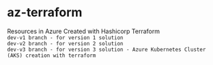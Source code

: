 # az-terraform
Resources in Azure Created with Hashicorp Terraform \
```dev-v1 branch - for version 1 solution```\
```dev-v2 branch - for version 2 solution```\
```dev-v3 branch - for version 3 solution - Azure Kubernetes Cluster (AKS) creation with terraform ```

